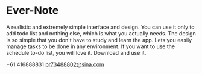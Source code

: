 # Ever-Note

A realistic and extremely simple interface and design. You can use it only to add todo list and nothing else, which is what you actually needs.
The design is so simple that you don't have to study and learn the app.
Lets you easily manage tasks to be done in any environment. If you want to use the schedule to-do list, you will love it.
Download and use it.

+61 416888831  pr73488802@sina.com
